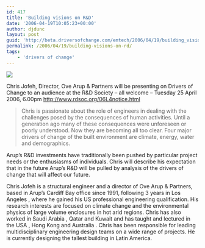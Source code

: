```yaml
---
id: 417
title: 'Building visions on R&D'
date: '2006-04-19T10:05:23+00:00'
author: djdunc
layout: post
guid: 'http://beta.driversofchange.com/emtech/2006/04/19/building_visions_on_rd/'
permalink: /2006/04/19/building-visions-on-rd/
tags:
    - 'drivers of change'
---
```


[![](https://i0.wp.com/blogs.driversofchange.com/emtech/quickimagepost/2006/04/www.rdsoc.org_images_rdsoclogo.gif?w=111)](http://www.rdsoc.org/06L4notice.html "R & D Society Meeting: Graham Spittle, 21 Feb 2006")

Chris Jofeh, Director, Ove Arup &amp; Partners will be presenting on Drivers of Change to an audience at the R&amp;D Society – all welcome – Tuesday 25 April 2006, 6.00pm <http://www.rdsoc.org/06L4notice.html>

> Chris is passionate about the role of engineers in dealing with the challenges posed by the consequences of human activities. Until a generation ago many of these consequences were unforeseen or poorly understood. Now they are becoming all too clear. Four major drivers of change of the built environment are climate, energy, water and demographics.

  
Arup’s R&amp;D investments have traditionally been pushed by particular project needs or the enthusiasms of individuals. Chris will describe his expectation that in the future Arup’s R&amp;D will be pulled by analysis of the drivers of change that will affect our future.

Chris Jofeh is a structural engineer and a director of Ove Arup &amp; Partners, based in Arup’s Cardiff Bay office since 1991, following 3 years in Los Angeles , where he gained his US professional engineering qualification. His research interests are focused on climate change and the environmental physics of large volume enclosures in hot arid regions. Chris has also worked in Saudi Arabia , Qatar and Kuwait and has taught and lectured in the USA , Hong Kong and Australia . Chris has been responsible for leading multidisciplinary engineering design teams on a wide range of projects. He is currently designing the tallest building in Latin America.
